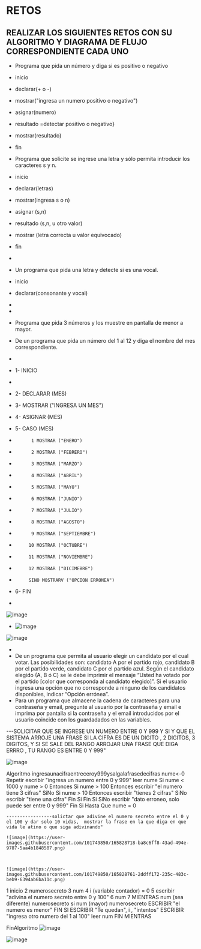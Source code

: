 # RETOS
## REALIZAR LOS SIGUIENTES RETOS CON SU ALGORITMO Y DIAGRAMA DE FLUJO CORRESPONDIENTE CADA UNO 

* Programa que pida un número y diga si es positivo o negativo
* inicio
* declarar(+ o -)
* mostrar("ingresa un numero positivo o negativo")
* asignar(numero)
* resultado =detectar positivo o negativo}
* mostrar(resultado)
* fin

* Programa que solicite se ingrese una letra y sólo permita introducir los caracteres s y n.
* inicio
* declarar(letras)
* mostrar(ingresa s o n)
* asignar (s,n)
* resultado (s,n, u otro valor)
* mostrar (letra correcta u valor equivocado)
* fin
* 
* Un programa que pida una letra y detecte si es una vocal.
* inicio
* declarar(consonante y vocal)
* 
*  
* Programa que pida 3 números y los muestre en pantalla de menor a mayor.  
* De un programa que pida un número del 1 al 12 y diga el nombre del mes correspondiente.
* 
* 1- INICIO
* 
* 2- DECLARAR (MES)

* 3- MOSTRAR ("INGRESA UN MES")

* 4- ASIGNAR (MES)

* 5- CASO  (MES) 
*           1 MOSTRAR ("ENERO")
*           2 MOSTRAR ("FEBRERO")
*           3 MOSTRAR ("MARZO")
*           4 MOSTRAR ("ABRIL")
*           5 MOSTRAR ("MAYO")
*           6 MOSTRAR ("JUNIO")
*           7 MOSTRAR ("JULIO")
*           8 MOSTRAR ("AGOSTO")
*           9 MOSTRAR ("SEPTIEMBRE")
*          10 MOSTRAR ("OCTUBRE")
*          11 MOSTRAR ("NOVIEMBRE")
*          12 MOSTRAR ("DICIMEBRE")
*          SINO MOSTRARV ("OPCION ERRONEA")

* 6- FIN
*          
![image](https://user-images.githubusercontent.com/101749850/164530865-41c6ef80-96ea-4bb4-9c3c-312bf2e0d95f.png)


* ![image](https://user-images.githubusercontent.com/101749850/164533674-fb4df456-749f-4b48-864b-3487bd15a3e0.png)

![image](https://user-images.githubusercontent.com/101749850/164533925-5d9d1927-6e6b-4b56-917e-5f593b889117.png)


* 
* De un programa que permita al usuario elegir un candidato por el cual votar. Las posibilidades son: candidato A por el partido rojo, candidato B por el partido verde, candidato C por el partido azul. Según el candidato elegido (A, B ó C) se le debe imprimir el mensaje “Usted ha votado por el partido [color que corresponda al candidato elegido]”. Si el usuario ingresa una opción que no corresponde a ninguno de los candidatos disponibles, indicar “Opción errónea”.
* Para un programa que almacene la cadena de caracteres para una contraseña y email, pregunte al usuario por la contraseña y email e imprima por pantalla si la contraseña y el email introducidos por el usuario coincide con los guardadados en las variables.

---SOLICITAR QUE SE INGRESE UN NUMERO ENTRE 0 Y 999 Y SI Y QUE EL SISTEMA ARROJE UNA FRASE SI LA CIFRA ES DE UN DIGITO , 2 DIGITOS, 3 DIGITOS, Y SI SE SALE DEL RANGO ARROJAR UNA FRASE QUE DIGA ERRRO , TU RANGO ES ENTRE 0 Y 999"

![image](https://user-images.githubusercontent.com/101749850/165819189-16d691d1-c9d3-4d4d-8940-c898e1673e93.png)


Algoritmo ingresaunacifraentreceroy999ysalgalafrasedecifras
	nume<-0
	Repetir
		escribir "ingresa un numero entre 0 y 999"
		leer nume
		Si nume < 1000 y nume > 0 Entonces
			Si nume > 100  Entonces
				escribir "el numero tiene 3 cifras"
			SiNo
				Si nume > 10 Entonces
					escribir "tienes 2 cifras"
				SiNo
					escribir "tiene una cifra"
				Fin Si
			Fin Si
		SiNo
			escribir "dato erroneo, solo puede ser entre 0 y 999"
		Fin Si
	Hasta Que nume = 0
	
	
	-----------------solictar que adivine el numero secreto entre el 0 y el 100 y dar solo 10 vidas,  mostrar la frase en la que diga en que vida le atino o que siga adivinando"
	
	![image](https://user-images.githubusercontent.com/101749850/165828718-ba8c6ff8-43ad-494e-9787-5aa4b1848507.png)



	![image](https://user-images.githubusercontent.com/101749850/165828761-2ddff172-235c-483c-beb9-6394ab6ba11c.png)
1 inicio
2 numerosecreto
3 num
4 i (variable contador) = 0
5 escribir "adivina el numero secreto entre 0 y 100"
6 num
7 MIENTRAS  num (sea diferente) numerosecreto
si num (mayor) numerosecreto
ESCRIBIR "el numero es menor"
FIN SI
ESCRIBIR "Te quedan", i , "intentos"
ESCRIBIR "ingresa otro numero del 1 al 100"
leer num
FIN MIENTRAS
	
	
	
	
	
FinAlgoritmo
![image](https://user-images.githubusercontent.com/101749850/165818940-5eea325f-a152-4e4b-b28f-349274dd6c2c.png)

![image](https://user-images.githubusercontent.com/101749850/165829496-b62d19d2-3ef4-4a01-b5b8-9c7e0a541834.png)



